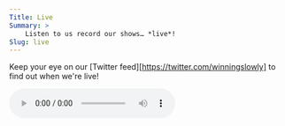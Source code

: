 ```yaml
---
Title: Live
Summary: >
    Listen to us record our shows… *live*!
Slug: live
---
```


Keep your eye on our [Twitter feed][https://twitter.com/winningslowly] to find out when we're live!

<audio autoplay controls class='Audio-player' src='http://krycho.hopto.org/winningslowly' />
